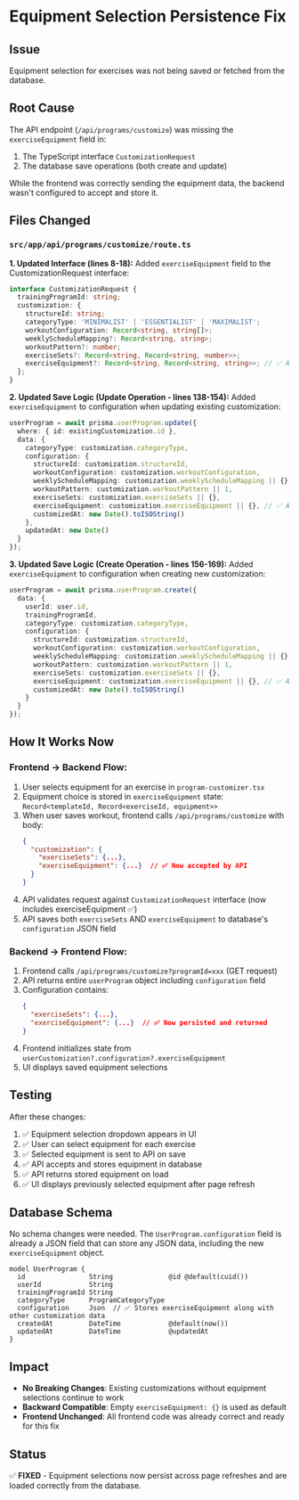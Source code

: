# Equipment Selection Persistence Fix

## Issue
Equipment selection for exercises was not being saved or fetched from the database.

## Root Cause
The API endpoint (`/api/programs/customize`) was missing the `exerciseEquipment` field in:
1. The TypeScript interface `CustomizationRequest`
2. The database save operations (both create and update)

While the frontend was correctly sending the equipment data, the backend wasn't configured to accept and store it.

## Files Changed

### `src/app/api/programs/customize/route.ts`

**1. Updated Interface (lines 8-18):**
Added `exerciseEquipment` field to the CustomizationRequest interface:
```typescript
interface CustomizationRequest {
  trainingProgramId: string;
  customization: {
    structureId: string;
    categoryType: 'MINIMALIST' | 'ESSENTIALIST' | 'MAXIMALIST';
    workoutConfiguration: Record<string, string[]>;
    weeklyScheduleMapping?: Record<string, string>;
    workoutPattern?: number;
    exerciseSets?: Record<string, Record<string, number>>;
    exerciseEquipment?: Record<string, Record<string, string>>; // ✅ ADDED
  };
}
```

**2. Updated Save Logic (Update Operation - lines 138-154):**
Added `exerciseEquipment` to configuration when updating existing customization:
```typescript
userProgram = await prisma.userProgram.update({
  where: { id: existingCustomization.id },
  data: {
    categoryType: customization.categoryType,
    configuration: {
      structureId: customization.structureId,
      workoutConfiguration: customization.workoutConfiguration,
      weeklyScheduleMapping: customization.weeklyScheduleMapping || {},
      workoutPattern: customization.workoutPattern || 1,
      exerciseSets: customization.exerciseSets || {},
      exerciseEquipment: customization.exerciseEquipment || {}, // ✅ ADDED
      customizedAt: new Date().toISOString()
    },
    updatedAt: new Date()
  }
});
```

**3. Updated Save Logic (Create Operation - lines 156-169):**
Added `exerciseEquipment` to configuration when creating new customization:
```typescript
userProgram = await prisma.userProgram.create({
  data: {
    userId: user.id,
    trainingProgramId,
    categoryType: customization.categoryType,
    configuration: {
      structureId: customization.structureId,
      workoutConfiguration: customization.workoutConfiguration,
      weeklyScheduleMapping: customization.weeklyScheduleMapping || {},
      workoutPattern: customization.workoutPattern || 1,
      exerciseSets: customization.exerciseSets || {},
      exerciseEquipment: customization.exerciseEquipment || {}, // ✅ ADDED
      customizedAt: new Date().toISOString()
    }
  }
});
```

## How It Works Now

### Frontend → Backend Flow:
1. User selects equipment for an exercise in `program-customizer.tsx`
2. Equipment choice is stored in `exerciseEquipment` state: `Record<templateId, Record<exerciseId, equipment>>`
3. When user saves workout, frontend calls `/api/programs/customize` with body:
   ```json
   {
     "customization": {
       "exerciseSets": {...},
       "exerciseEquipment": {...}  // ✅ Now accepted by API
     }
   }
   ```
4. API validates request against `CustomizationRequest` interface (now includes exerciseEquipment ✅)
5. API saves both `exerciseSets` AND `exerciseEquipment` to database's `configuration` JSON field

### Backend → Frontend Flow:
1. Frontend calls `/api/programs/customize?programId=xxx` (GET request)
2. API returns entire `userProgram` object including `configuration` field
3. Configuration contains:
   ```json
   {
     "exerciseSets": {...},
     "exerciseEquipment": {...}  // ✅ Now persisted and returned
   }
   ```
4. Frontend initializes state from `userCustomization?.configuration?.exerciseEquipment`
5. UI displays saved equipment selections

## Testing
After these changes:
1. ✅ Equipment selection dropdown appears in UI
2. ✅ User can select equipment for each exercise
3. ✅ Selected equipment is sent to API on save
4. ✅ API accepts and stores equipment in database
5. ✅ API returns stored equipment on load
6. ✅ UI displays previously selected equipment after page refresh

## Database Schema
No schema changes were needed. The `UserProgram.configuration` field is already a JSON field that can store any JSON data, including the new `exerciseEquipment` object.

```prisma
model UserProgram {
  id                String              @id @default(cuid())
  userId            String
  trainingProgramId String
  categoryType      ProgramCategoryType
  configuration     Json  // ✅ Stores exerciseEquipment along with other customization data
  createdAt         DateTime            @default(now())
  updatedAt         DateTime            @updatedAt
}
```

## Impact
- **No Breaking Changes**: Existing customizations without equipment selections continue to work
- **Backward Compatible**: Empty `exerciseEquipment: {}` is used as default
- **Frontend Unchanged**: All frontend code was already correct and ready for this fix

## Status
✅ **FIXED** - Equipment selections now persist across page refreshes and are loaded correctly from the database.
